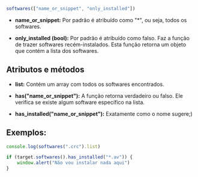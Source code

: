 ```js
softwares(["name_or_snippet", "only_installed"])
```

- **name_or_snippet:** Por padrão é atribuído como "*", ou seja, todos os softwares.

 - **only_installed (bool):** Por padrão é atribuído como falso. Faz a função de trazer softwares recém-instalados. Esta função retorna um objeto que contém a lista dos softwares.

## Atributos e métodos

- **list:** Contém um array com todos os softwares encontrados.

- **has("name_or_snippet"):** A função retorna verdadeiro ou falso. Ele verifica se existe algum software específico na lista.

- **has_installed("name_or_snippet"):** Exatamente como o nome sugere;)

## Exemplos:

```js
console.log(softwares(".crc").list)

if (target.softwares().has_installed("*.av")) {
    window.alert("Não vou instalar nada aqui")
}
```